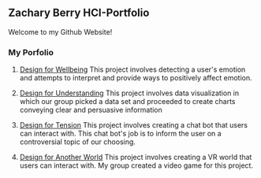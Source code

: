 ## Zachary Berry HCI-Portfolio

Welcome to my Github Website!

### My Porfolio

1. [Design for Wellbeing](https://medium.com/@zachberry_90708/design-for-wellbeing-2c6e9dc2f3a2)
This project involves detecting a user's emotion and attempts to interpret and provide ways to positively affect emotion.

2. [Design for Understanding](https://medium.com/@zachberry_90708/designing-for-understanding-wpi-a97f157967c6)
This project involves data visualization in which our group picked a data set and proceeded to create charts conveying clear and persuasive information

3. [Design for Tension](https://medium.com/@zachberry_90708/design-for-tension-1be8cc134864)
This project involves creating a chat bot that users can interact with. This chat bot's job is to inform the user on a controversial topic of our choosing.

4. [Design for Another World](https://medium.com/@zachberry_90708/design-for-another-world-a632987b95f3)
This project involves creating a VR world that users can interact with. My group created a video game for this project.
